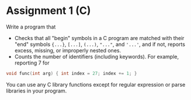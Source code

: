 # Assignment 1 (C)

Write a program that

 * Checks that all "begin" symbols in a C program are matched with their "end" symbols `{...}`, `[...]`, `(...)`, `"..."`, and `'...'`, and if not, reports excess, missing, or improperly nested ones.
 * Counts the number of identifiers (including keywords). For example, reporting 7 for 
 
```c
void func(int arg) { int index = 27; index += 1; }
```

You can use any C library functions except for regular expression or parse libraries in your program.
